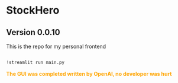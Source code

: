 # StockHero
## Version 0.0.10
This is the repo for my personal frontend

```python

!streamlit run main.py

```

<font color = orange>**The GUI was completed written by OpenAI, no developer was hurt**</font>